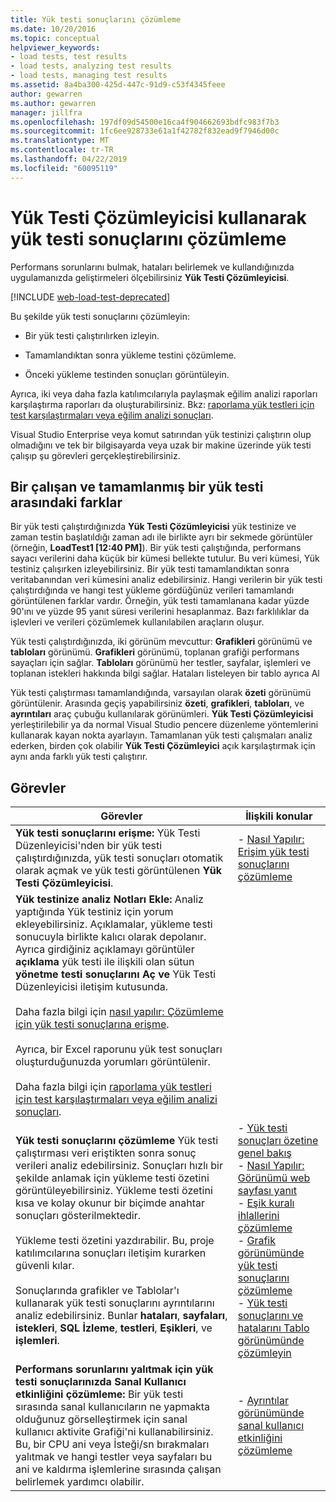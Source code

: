 ```yaml
---
title: Yük testi sonuçlarını çözümleme
ms.date: 10/20/2016
ms.topic: conceptual
helpviewer_keywords:
- load tests, test results
- load tests, analyzing test results
- load tests, managing test results
ms.assetid: 8a4ba300-425d-447c-91d9-c53f4345feee
author: gewarren
ms.author: gewarren
manager: jillfra
ms.openlocfilehash: 197df09d54500e16ca4f904662693bdfc983f7b3
ms.sourcegitcommit: 1fc6ee928733e61a1f42782f832ead9f7946d00c
ms.translationtype: MT
ms.contentlocale: tr-TR
ms.lasthandoff: 04/22/2019
ms.locfileid: "60095119"
---
```

# <a name="analyze-load-test-results-using-the-load-test-analyzer"></a>Yük Testi Çözümleyicisi kullanarak yük testi sonuçlarını çözümleme

Performans sorunlarını bulmak, hataları belirlemek ve kullandığınızda uygulamanızda geliştirmeleri ölçebilirsiniz **Yük Testi Çözümleyicisi**.

[!INCLUDE [web-load-test-deprecated](includes/web-load-test-deprecated.md)]

Bu şekilde yük testi sonuçlarını çözümleyin:

- Bir yük testi çalıştırılırken izleyin.

- Tamamlandıktan sonra yükleme testini çözümleme.

- Önceki yükleme testinden sonuçları görüntüleyin.

Ayrıca, iki veya daha fazla katılımcılarıyla paylaşmak eğilim analizi raporları karşılaştırma raporları da oluşturabilirsiniz. Bkz: [raporlama yük testleri için test karşılaştırmaları veya eğilim analizi sonuçları](../test/compare-load-test-results.md).

Visual Studio Enterprise veya komut satırından yük testinizi çalıştırın olup olmadığını ve tek bir bilgisayarda veya uzak bir makine üzerinde yük testi çalışıp şu görevleri gerçekleştirebilirsiniz.

## <a name="differences-between-analyzing-a-running-and-a-completed-load-test"></a>Bir çalışan ve tamamlanmış bir yük testi arasındaki farklar

 Bir yük testi çalıştırdığınızda **Yük Testi Çözümleyicisi** yük testinize ve zaman testin başlatıldığı zaman adı ile birlikte ayrı bir sekmede görüntüler (örneğin, **LoadTest1 [12:40 PM]**). Bir yük testi çalıştığında, performans sayacı verilerini daha küçük bir kümesi bellekte tutulur. Bu veri kümesi, Yük testiniz çalışırken izleyebilirsiniz. Bir yük testi tamamlandıktan sonra veritabanından veri kümesini analiz edebilirsiniz. Hangi verilerin bir yük testi çalıştırdığında ve hangi test yükleme gördüğünüz verileri tamamlandı görüntülenen farklar vardır. Örneğin, yük testi tamamlanana kadar yüzde 90'ını ve yüzde 95 yanıt süresi verilerini hesaplanmaz. Bazı farklılıklar da işlevleri ve verileri çözümlemek kullanılabilen araçların oluşur.

 Yük testi çalıştırdığınızda, iki görünüm mevcuttur: **Grafikleri** görünümü ve **tabloları** görünümü. **Grafikleri** görünümü, toplanan grafiği performans sayaçları için sağlar. **Tabloları** görünümü her testler, sayfalar, işlemleri ve toplanan istekleri hakkında bilgi sağlar. Hataları listeleyen bir tablo ayrıca Al

 Yük testi çalıştırması tamamlandığında, varsayılan olarak **özeti** görünümü görüntülenir. Arasında geçiş yapabilirsiniz **özeti**, **grafikleri**, **tabloları**, ve **ayrıntıları** araç çubuğu kullanılarak görünümleri. **Yük Testi Çözümleyicisi** yerleştirilebilir ya da normal Visual Studio pencere düzenleme yöntemlerini kullanarak kayan nokta ayarlayın. Tamamlanan yük testi çalışmaları analiz ederken, birden çok olabilir **Yük Testi Çözümleyici** açık karşılaştırmak için aynı anda farklı yük testi çalıştırır.

## <a name="tasks"></a>Görevler

|Görevler|İlişkili konular|
|-|-|
|**Yük testi sonuçlarını erişme:** Yük Testi Düzenleyicisi'nden bir yük testi çalıştırdığınızda, yük testi sonuçları otomatik olarak açmak ve yük testi görüntülenen **Yük Testi Çözümleyicisi**.|-   [Nasıl Yapılır: Erişim yük testi sonuçlarını çözümleme](../test/how-to-access-load-test-results-for-analysis.md)|
|**Yük testinize analiz Notları Ekle:** Analiz yaptığında Yük testiniz için yorum ekleyebilirsiniz. Açıklamalar, yükleme testi sonucuyla birlikte kalıcı olarak depolanır. Ayrıca girdiğiniz açıklamayı görüntüler **açıklama** yük testi ile ilişkili olan sütun **yönetme testi sonuçlarını Aç ve** Yük Testi Düzenleyicisi iletişim kutusunda.<br /><br /> Daha fazla bilgi için [nasıl yapılır: Çözümleme için yük testi sonuçlarına erişme](../test/how-to-access-load-test-results-for-analysis.md).<br /><br /> Ayrıca, bir Excel raporunu yük test sonuçları oluşturduğunuzda yorumları görüntülenir.<br /><br /> Daha fazla bilgi için [raporlama yük testleri için test karşılaştırmaları veya eğilim analizi sonuçları](../test/compare-load-test-results.md).||
|**Yük testi sonuçlarını çözümleme** Yük testi çalıştırması veri eriştikten sonra sonuç verileri analiz edebilirsiniz. Sonuçları hızlı bir şekilde anlamak için yükleme testi özetini görüntüleyebilirsiniz. Yükleme testi özetini kısa ve kolay okunur bir biçimde anahtar sonuçları gösterilmektedir.<br /><br /> Yükleme testi özetini yazdırabilir. Bu, proje katılımcılarına sonuçları iletişim kurarken güvenli kılar.<br /><br /> Sonuçlarında grafikler ve Tablolar'ı kullanarak yük testi sonuçlarını ayrıntılarını analiz edebilirsiniz. Bunlar **hataları**, **sayfaları**, **istekleri**, **SQL İzleme**, **testleri**,  **Eşikleri**, ve **işlemleri**.|-   [Yük testi sonuçları özetine genel bakış](../test/load-test-results-summary-overview.md)<br />-   [Nasıl Yapılır: Görünümü web sayfası yanıt](../test/how-to-view-web-page-response-time-in-a-load-test.md)<br />-   [Eşik kuralı ihlallerini çözümleme](../test/analyze-threshold-rule-violations-in-load-tests.md)<br />-   [Grafik görünümünde yük testi sonuçlarını çözümleme](../test/analyze-load-test-results-in-the-graphs-view.md)<br />-   [Yük testi sonuçlarını ve hatalarını Tablo görünümünde çözümleyin](../test/analyze-load-test-results-and-errors-in-the-tables-view.md)|
|**Performans sorunlarını yalıtmak için yük testi sonuçlarınızda Sanal Kullanıcı etkinliğini çözümleme:** Bir yük testi sırasında sanal kullanıcıların ne yapmakta olduğunuz görselleştirmek için sanal kullanıcı aktivite Grafiği'ni kullanabilirsiniz. Bu, bir CPU ani veya İsteği/sn bırakmaları yalıtmak ve hangi testler veya sayfaları bu ani ve kaldırma işlemlerine sırasında çalışan belirlemek yardımcı olabilir.|-   [Ayrıntılar görünümünde sanal kullanıcı etkinliğini çözümleme](../test/analyze-load-test-virtual-user-activity-in-the-details-view.md)|